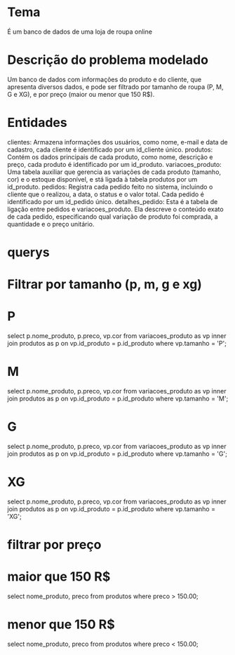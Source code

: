 # Tema
É um banco de dados de uma loja de roupa online

# Descrição do problema modelado
Um banco de dados com informações do produto e do cliente, que apresenta diversos dados, e pode ser filtrado por tamanho de roupa (P, M, G e XG), e por preço (maior ou menor que 150 R$).

# Entidades 
clientes: Armazena informações dos usuários, como nome, e-mail e data de cadastro, cada cliente é identificado por um id_cliente único.
produtos: Contém os dados principais de cada produto, como nome, descrição e preço, cada produto é identificado por um id_produto.
variacoes_produto: Uma tabela auxiliar que gerencia as variações de cada produto (tamanho, cor) e o estoque disponível, e stá ligada à tabela produtos por um id_produto.
pedidos: Registra cada pedido feito no sistema, incluindo o cliente que o realizou, a data, o status e o valor total. Cada pedido é identificado por um id_pedido único.
detalhes_pedido: Esta é a tabela de ligação entre pedidos e variacoes_produto. Ela descreve o conteúdo exato de cada pedido, especificando qual variação de produto foi comprada, a quantidade e o preço unitário.

# querys

# Filtrar por tamanho (p, m, g e xg)

# P
select
    p.nome_produto,
    p.preco,
    vp.cor
from variacoes_produto as vp
inner join produtos as p
on vp.id_produto = p.id_produto
where vp.tamanho = 'P';

# M
select
    p.nome_produto,
    p.preco,
    vp.cor
from variacoes_produto as vp
inner join produtos as p
on vp.id_produto = p.id_produto
where vp.tamanho = 'M';

# G
select
    p.nome_produto,
    p.preco,
    vp.cor
from variacoes_produto as vp
inner join produtos as p
on vp.id_produto = p.id_produto
where vp.tamanho = 'G';

# XG 
select
    p.nome_produto,
    p.preco,
    vp.cor
from variacoes_produto as vp
inner join produtos as p
on vp.id_produto = p.id_produto
where vp.tamanho = 'XG';

# filtrar por preço

# maior que 150 R$
select
    nome_produto,
    preco
from produtos
where preco > 150.00;

# menor que 150 R$
select
    nome_produto,
    preco
from produtos
where preco < 150.00;
